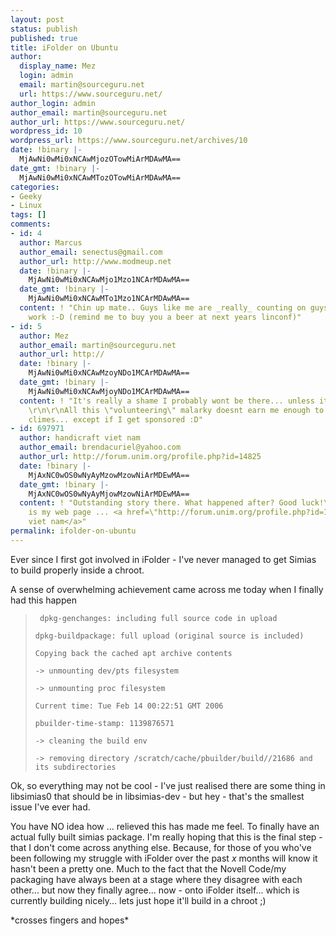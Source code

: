 ```yaml
---
layout: post
status: publish
published: true
title: iFolder on Ubuntu
author:
  display_name: Mez
  login: admin
  email: martin@sourceguru.net
  url: https://www.sourceguru.net/
author_login: admin
author_email: martin@sourceguru.net
author_url: https://www.sourceguru.net/
wordpress_id: 10
wordpress_url: https://www.sourceguru.net/archives/10
date: !binary |-
  MjAwNi0wMi0xNCAwMjozOTowMiArMDAwMA==
date_gmt: !binary |-
  MjAwNi0wMi0xNCAwMTozOTowMiArMDAwMA==
categories:
- Geeky
- Linux
tags: []
comments:
- id: 4
  author: Marcus
  author_email: senectus@gmail.com
  author_url: http://www.modmeup.net
  date: !binary |-
    MjAwNi0wMi0xNCAwMjo1Mzo1NCArMDAwMA==
  date_gmt: !binary |-
    MjAwNi0wMi0xNCAwMTo1Mzo1NCArMDAwMA==
  content: ! "Chin up mate.. Guys like me are _really_ counting on guys like you!\r\nGreat
    work :-D (remind me to buy you a beer at next years linconf)"
- id: 5
  author: Mez
  author_email: martin@sourceguru.net
  author_url: http://
  date: !binary |-
    MjAwNi0wMi0xNCAwMzoyNDo1MCArMDAwMA==
  date_gmt: !binary |-
    MjAwNi0wMi0xNCAwMjoyNDo1MCArMDAwMA==
  content: ! "It's really a shame I probably wont be there... unless its in England...
    \r\n\r\nAll this \"volunteering\" malarky doesnt earn me enough to go to foreign
    climes... except if I get sponsored :D"
- id: 697971
  author: handicraft viet nam
  author_email: brendacuriel@yahoo.com
  author_url: http://forum.unim.org/profile.php?id=14825
  date: !binary |-
    MjAxNC0wOS0wNyAyMzowMzowNiArMDEwMA==
  date_gmt: !binary |-
    MjAxNC0wOS0wNyAyMjowMzowNiArMDEwMA==
  content: ! "Outstanding story there. What happened after? Good luck!\r\n\r\n\r\nHere
    is my web page ... <a href=\"http://forum.unim.org/profile.php?id=14825\" rel=\"nofollow\">handicraft
    viet nam</a>"
permalink: ifolder-on-ubuntu
---
```

<p>Ever since I first got involved in iFolder - I've never managed to get Simias to build properly inside a chroot.</p>
<p>A sense of overwhelming achievement came across me today when I finally had this happen</p>
<blockquote><p><code> dpkg-genchanges: including full source code in upload<br />
dpkg-buildpackage: full upload (original source is included)<br />
Copying back the cached apt archive contents<br />
-> unmounting dev/pts filesystem<br />
-> unmounting proc filesystem<br />
Current time: Tue Feb 14 00:22:51 GMT 2006<br />
pbuilder-time-stamp: 1139876571<br />
-> cleaning the build env<br />
-> removing directory /scratch/cache/pbuilder/build//21686 and its subdirectories</code></p></blockquote>
<p>Ok, so everything may not be cool - I've just realised there are some thing in libsimias0 that should be in libsimias-dev - but hey - that's the smallest issue I've ever had.</p>
<p>You have NO idea how ... relieved this has made me feel. To finally have an actual fully built simias package. I'm really hoping that this is the final step - that I don't come across anything else. Because, for those of you who've been following my struggle with iFolder over the past <em>x</em> months will know it hasn't been a pretty one. Much to the fact that the Novell Code/my packaging have always been at a stage where they disagree with each other... but now they finally agree... now - onto iFolder itself... which is currently building nicely... lets just hope it'll build in a chroot ;)</p>
<p>*crosses fingers and hopes*</p>
